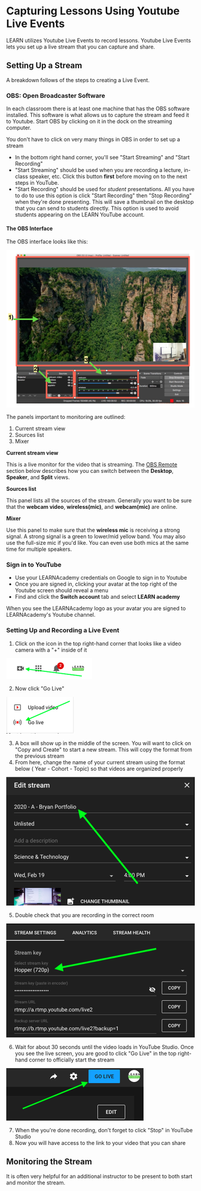# Capturing Lessons Using Youtube Live Events

LEARN utilizes Youtube Live Events to record lessons. Youtube Live Events lets you set up a live stream that you can capture and share.

## Setting Up a Stream

A breakdown follows of the steps to creating a Live Event.

### OBS: Open Broadcaster Software

In each classroom there is at least one machine that has the OBS software installed. This software is what allows us to capture the stream and feed it to Youtube. Start OBS by clicking on it in the dock on the streaming computer.

You don't have to click on very many things in OBS in order to set up a stream
- In the bottom right hand corner, you'll see "Start Streaming" and "Start Recording"
- "Start Streaming" should be used when you are recording a lecture, in-class speaker, etc. Click this button **first** before moving on to the next steps in YouTube.
- "Start Recording" should be used for _student_ presentations. All you have to do to use this option is click "Start Recording" then "Stop Recording" when they're done presenting. This will save a thumbnail on the desktop that you can send to students directly. This option is used to avoid students appearing on the LEARN YouTube account.


#### The OBS Interface

The OBS interface looks like this:

![OBS Layout](./assets/obs-ui-layout.png)

The panels important to monitoring are outlined:

1) Current stream view
2) Sources list
3) Mixer

**Current stream view**

This is a live monitor for the video that is streaming. The [OBS Remote](#obs-remote:-controlling-cast) section below describes how you can switch between the **Desktop**, **Speaker**, and **Split** views.

**Sources list**

This panel lists all the sources of the stream. Generally you want to be sure that the **webcam video**, **wireless(mic)**, and **webcam(mic)** are online. 

**Mixer**

Use this panel to make sure that the **wireless mic** is receiving a strong signal. A strong signal is a green to lower/mid yellow band. You may also use the full-size mic if you'd like. You can even use both mics at the same time for multiple speakers.

### Sign in to YouTube

- Use your LEARNAcademy credentials on Google to sign in to Youtube
- Once you are signed in, clicking your avatar at the top right of the Youtube screen should reveal a menu
- Find and click the  **Switch account** tab and select **LEARN academy**

When you see the LEARNAcademy logo as your avatar you are signed to LEARNAcademy's Youtube channel.

### Setting Up and Recording a Live Event

1) Click on the icon in the top right-hand corner that looks like a video camera with a "+" inside of it

![Getting to Youtube Studio1](./assets/record_icon.png)

2) Now click "Go Live"

![Getting to Youtube Studio2](./assets/go_live1.png)

3) A box will show up in the middle of the screen. You will want to click on "Copy and Create" to start a new stream. This will copy the format from the previous stream
4) From here, change the name of your current stream using the format below ( Year - Cohort - Topic) so that videos are organized properly

![Set up Stream Name](./assets/change_name.png)

5) Double check that you are recording in the correct room

![Set up Stream Room](./assets/set_room.png)

6) Wait for about 30 seconds until the video loads in YouTube Studio. Once you see the live screen, you are good to click "Go Live" in the top right-hand corner to officially start the stream

![Start Streaming](./assets/go_live2.png)

7) When the you're done recording, don't forget to click "Stop" in YouTube Studio
8) Now you will have access to the link to your video that you can share

## Monitoring the Stream

It is often very helpful for an additional instructor to be present to both start and monitor the stream.

